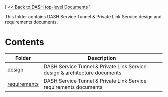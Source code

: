 [ [ << Back to DASH top-level Documents](../README.md#contents) ]

This folder contains DASH Service Tunnel & Private Link Service design and requirements documents.

# Contents

| Folder                                                 | Description                                  |
| ------------------------------------------------------ | -------------------------------------------- |
| [design](design/README.md)                             | DASH Service Tunnel & Private Link Service design & architecture documents |
| [requirements](requirements/README.md)                 | DASH Service Tunnel & Private Link Service requirements documents         |

